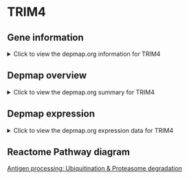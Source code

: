 <h1>TRIM4</h1>

<h2>Gene information</h2>
<details>
  <summary>Click to view the depmap.org information for TRIM4</summary>
  <iframe src="https://depmap.org/portal/gene/TRIM4?tab=about" style="border:none;width:100%;height:800px"></iframe>
</details>

<h2>Depmap overview</h2>
<details>
  <summary>Click to view the depmap.org summary for TRIM4</summary>
  <iframe src="https://depmap.org/portal/gene/TRIM4?tab=overview" style="border:none;width:100%;height:800px"></iframe>
</details>

<h2>Depmap expression</h2>
<details>
  <summary>Click to view the depmap.org expression data for TRIM4</summary>
  <iframe src="https://depmap.org/portal/gene/TRIM4?tab=characterization" style="border:none;width:100%;height:800px"></iframe>
</details>



<h2>Reactome Pathway diagram</h2>
<a href="https://reactome.org/PathwayBrowser/#/R-HSA-983168">Antigen processing: Ubiquitination & Proteasome degradation</a>



